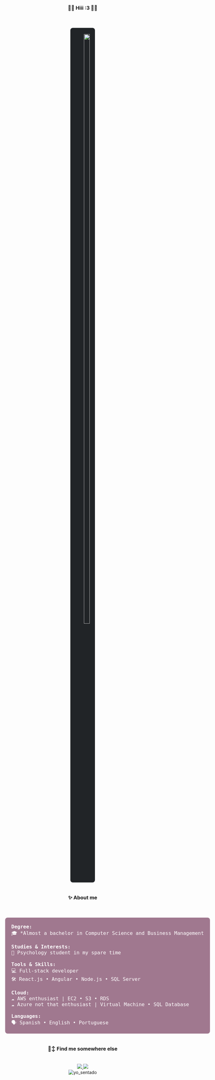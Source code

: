 <div align="center">

### 🖤🩶 Hiii :3 🤍💜
#

<!-- Título de bienvenida en caja con fondo personalizado -->
<pre style="
  background-color:rgb(33, 36, 39); /* Color de fondo distinto, ajústalo a tu gusto */
  color: #ffffff; 
  padding: 20px; 
  border-radius: 8px; 
  text-align: center; 
  display: inline-block;
  font-family: Consolas, monospace;
  font-size: 16px;
">
  <img src="https://readme-typing-svg.demolab.com?font=Inconsolata&weight=500&size=50&duration=4000&pause=300&color=A7A459&center=true&vCenter=true&multiline=true&repeat=false&random=false&width=1300&height=140&lines=Aloo...;Im+Anri+tech+and+psychology+enthusiast+%3C3" width="70%" />
</pre>

<br>

### ✨ About me
#
<!-- Bloque estilo "code block" con fondo oscuro -->
<pre style="
  background-color: rgb(160, 120, 143); 
  color: #ffffff; 
  padding: 20px; 
  border-radius: 8px; 
  text-align: left; 
  display: inline-block;
  font-family: Consolas, monospace;
  font-size: 16px;
">
<strong>Degree:</strong>
🎓 *Almost a bachelor in Computer Science and Business Management

<strong>Studies & Interests:</strong>
📖 Psychology student in my spare time

<strong>Tools & Skills:</strong>
💻 Full-stack developer
🛠️ React.js • Angular • Node.js • SQL Server

<strong>Cloud:</strong>
☁️ AWS enthusiast | EC2 • S3 • RDS 
☁️ Azure not that enthusiast | Virtual Machine • SQL Database

<strong>Languages:</strong>
🗣️ Spanish • English • Portuguese
</pre>

<br>

### 🙂‍↕️ Find me somewhere else
#
<!-- Enlaces a Redes Sociales -->
<a href="https://www.linkedin.com/in/andres-inestroza-327819352">
  <img src="https://img.shields.io/badge/linkedin-0a66c2">
</a>
<a href="https://github.com/MellowestMellow">
  <img src="https://img.shields.io/badge/github-000000">
</a>
<br>
<img src="/assets/ac_me.gif" alt="yo_sentado"/>
<br>
</div>
